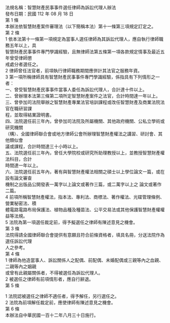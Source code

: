 法規名稱：智慧財產民事事件選任律師為訴訟代理人辦法  
發布日期：民國 112 年 08 月 18 日  
第 1 條  
本辦法依智慧財產案件審理法（以下簡稱本法）第十一條第三項規定訂定之。  
第 2 條  
1 依本法第十一條第一項規定為當事人選任律師為其訴訟代理人，應自執行律師職務五年以上，具  
智慧財產民事事件專門學識經驗，且無律師法第五條第一項各款規定情事及最近五年曾受律師懲  
戒處分者選任之。  
2 律師曾任法官者，前項執行律師職務期間應併計其法官之服務年資。  
3 第一項所稱律師具有智慧財產民事事件專門學識經驗，係指具有下列情形之一者：  
一、曾受智慧財產民事事件當事人委任為訴訟代理人，合計達十件以上。  
二、曾辦理本法第三條第二項所定智慧財產案件之法官，合計時間達一年以上。  
三、曾參加司法院舉辦之智慧財產專業法官培訓課程或改任智慧財產及商業法院法官在職研習課  
程，並取得結業證明書。  
四、法院選任前三年內，曾參加司法院及所屬機關、其他政府機關、公私立學術或研究機關  
（構）、全國律師聯合會或地方律師公會所辦理智慧財產權法之講習、研討會、其他類似會  
議或課程，合計時間達三十小時以上。  
五、法院選任前三年內，曾任大學院校或研究所助理教授以上，並教授智慧財產權法科目，合計  
時間達一年以上。  
六、法院選任前五年內，著有與智慧財產權法相關之碩士以上學位論文一篇，或在設有論文審查  
機制之出版品公開發表一萬字以上論文或著作三篇，或二萬字以上之 論文或著作二篇。  
4 前項所稱智慧財產權法，指本法、專利法、商標法、著作權法、光碟管理條例、營業秘密法、積  
體電路電路布局保護法、植物品種及種苗法、公平交易法或其他保護智慧財產權權益等法規。  
5 法院為第一項選任裁定前，得予擬選任之律師有陳述意見之機會。  
第 3 條  
法院得請全國律師聯合會提供有意願且符合前條資格者，填具名冊，分送法院作為選任訴訟代理  
人之參考。  
第 4 條  
1 律師為他造當事人、訴訟關係人之配偶、前配偶、未婚配偶或三親等內之血親、二親等內之姻親  
或曾有此親屬關係者，不得被選任為訴訟代理人。  
2 被選任之律師有前項情形者，應自行辭退。  
第 5 條  


1 法院認被選任之律師不適任者，得予解任，另行選任之。  
2 法院為前項解任裁定前，應使律師有陳述意見之機會。  
第 6 條  
本辦法自中華民國一百十二年八月三十日施行。  


